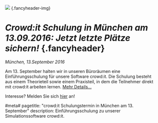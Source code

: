 ![](/img/accurate-bild-3.jpg) {.fancyheader-img}
# *Crowd:it Schulung in München am 13.09.2016: Jetzt letzte Plätze sichern!* {.fancyheader}

*München, 13.September 2016*

Am 13. September halten wir in unseren Büroräumen eine Einführungsschulung für unsere Software crowd:it. Die Schulung besteht aus einem Theorieteil 
sowie einem Praxisteil, in dem die Teilnehmer direkt mit crowd:it arbeiten lernen. 
[Mehr Details...](crowdit-schulung)

Interesse? Melden Sie sich [hier](crowdit-schulung#termine-&-kosten) an!


#meta#
pagetitle: "crowd:it Schulungstermin in München am 13. September"
description: Einführungsschulung zu unserer Simulationssoftware crowd:it.
